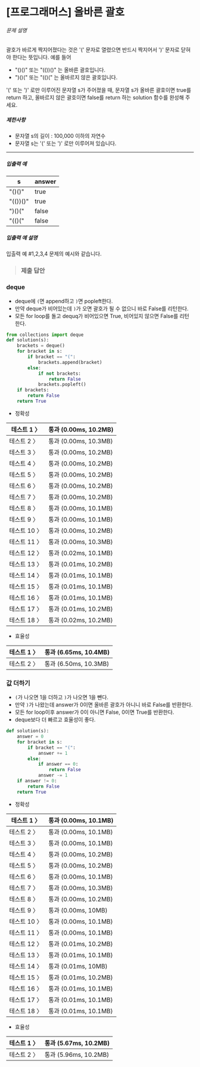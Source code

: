 # [프로그래머스] 올바른 괄호

###### 문제 설명

괄호가 바르게 짝지어졌다는 것은 '(' 문자로 열렸으면 반드시 짝지어서 ')' 문자로 닫혀야 한다는 뜻입니다. 예를 들어

- "()()" 또는 "(())()" 는 올바른 괄호입니다.
- ")()(" 또는 "(()(" 는 올바르지 않은 괄호입니다.

'(' 또는 ')' 로만 이루어진 문자열 s가 주어졌을 때, 문자열 s가 올바른 괄호이면 true를 return 하고, 올바르지 않은 괄호이면 false를 return 하는 solution 함수를 완성해 주세요.

##### 제한사항

- 문자열 s의 길이 : 100,000 이하의 자연수
- 문자열 s는 '(' 또는 ')' 로만 이루어져 있습니다.

------

##### 입출력 예

| s        | answer |
| -------- | ------ |
| "()()"   | true   |
| "(())()" | true   |
| ")()("   | false  |
| "(()("   | false  |

##### 입출력 예 설명

입출력 예 #1,2,3,4
문제의 예시와 같습니다.

> ### 제출 답안

### deque

- deque에 `(`면 append하고 `)`면 popleft한다.
- 만약 deque가 비어있는데 `)`가 오면 괄호가 될 수 없으니 바로 False를 리턴한다.
- 모든 for loop를 돌고 dequq가 비어있으면 True, 비어있지 않으면 False를 리턴한다.

```python
from collections import deque
def solution(s):
    brackets = deque()
    for bracket in s:
        if bracket == "(":
            brackets.append(bracket)
        else:
            if not brackets:
                return False
            brackets.popleft()
    if brackets:
        return False
    return True
```

- 정확성

| 테스트 1 〉  | 통과 (0.00ms, 10.2MB) |
| ------------ | --------------------- |
| 테스트 2 〉  | 통과 (0.00ms, 10.3MB) |
| 테스트 3 〉  | 통과 (0.00ms, 10.2MB) |
| 테스트 4 〉  | 통과 (0.00ms, 10.2MB) |
| 테스트 5 〉  | 통과 (0.00ms, 10.2MB) |
| 테스트 6 〉  | 통과 (0.00ms, 10.2MB) |
| 테스트 7 〉  | 통과 (0.00ms, 10.2MB) |
| 테스트 8 〉  | 통과 (0.00ms, 10.1MB) |
| 테스트 9 〉  | 통과 (0.00ms, 10.1MB) |
| 테스트 10 〉 | 통과 (0.00ms, 10.2MB) |
| 테스트 11 〉 | 통과 (0.00ms, 10.3MB) |
| 테스트 12 〉 | 통과 (0.02ms, 10.1MB) |
| 테스트 13 〉 | 통과 (0.01ms, 10.2MB) |
| 테스트 14 〉 | 통과 (0.01ms, 10.1MB) |
| 테스트 15 〉 | 통과 (0.01ms, 10.1MB) |
| 테스트 16 〉 | 통과 (0.01ms, 10.1MB) |
| 테스트 17 〉 | 통과 (0.01ms, 10.2MB) |
| 테스트 18 〉 | 통과 (0.02ms, 10.2MB) |

- 효율성

| 테스트 1 〉 | 통과 (6.65ms, 10.4MB) |
| ----------- | --------------------- |
| 테스트 2 〉 | 통과 (6.50ms, 10.3MB) |

### 값 더하기

- `(`가 나오면 1을 더하고 `)`가 나오면 1을 뺀다.
- 만약 `)`가 나왔는데 answer가 0이면 올바른 괄호가 아니니 바로 False를 반환한다.
- 모든 for loop이후 answer가 0이 아니면 False, 0이면 True를 반환한다.
- deque보다 더 빠르고 효율성이 좋다.

```python
def solution(s):
    answer = 0
    for bracket in s:
        if bracket == "(":
            answer += 1
        else:
            if answer == 0:
                return False
            answer -= 1
    if answer != 0:
        return False
    return True
```

- 정확성

| 테스트 1 〉  | 통과 (0.00ms, 10.1MB) |
| ------------ | --------------------- |
| 테스트 2 〉  | 통과 (0.00ms, 10.1MB) |
| 테스트 3 〉  | 통과 (0.00ms, 10.1MB) |
| 테스트 4 〉  | 통과 (0.00ms, 10.2MB) |
| 테스트 5 〉  | 통과 (0.00ms, 10.2MB) |
| 테스트 6 〉  | 통과 (0.00ms, 10.1MB) |
| 테스트 7 〉  | 통과 (0.00ms, 10.3MB) |
| 테스트 8 〉  | 통과 (0.00ms, 10.2MB) |
| 테스트 9 〉  | 통과 (0.00ms, 10MB)   |
| 테스트 10 〉 | 통과 (0.00ms, 10.1MB) |
| 테스트 11 〉 | 통과 (0.00ms, 10.1MB) |
| 테스트 12 〉 | 통과 (0.01ms, 10.2MB) |
| 테스트 13 〉 | 통과 (0.01ms, 10.1MB) |
| 테스트 14 〉 | 통과 (0.01ms, 10MB)   |
| 테스트 15 〉 | 통과 (0.01ms, 10.2MB) |
| 테스트 16 〉 | 통과 (0.01ms, 10.1MB) |
| 테스트 17 〉 | 통과 (0.01ms, 10.1MB) |
| 테스트 18 〉 | 통과 (0.01ms, 10.1MB) |

- 효율성

| 테스트 1 〉 | 통과 (5.67ms, 10.2MB) |
| ----------- | --------------------- |
| 테스트 2 〉 | 통과 (5.96ms, 10.2MB) |